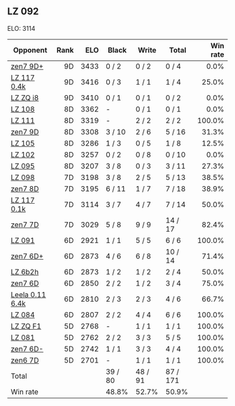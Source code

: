 ## LZ 092 ##

ELO: 3114

Opponent | Rank | ELO | Black | Write | Total | Win rate
---------|-----:|----:|-------|-------|-------|-------:
[zen7 9D+](zen7%209D+.md) | 9D | 3433 | 0 / 2 | 0 / 2 | 0 / 4 | 0.0%
[LZ 117 0.4k](LZ%20117%200.4k.md) | 9D | 3416 | 0 / 3 | 1 / 1 | 1 / 4 | 25.0%
[LZ ZQ i8](LZ%20ZQ%20i8.md) | 9D | 3410 | 0 / 1 | 0 / 1 | 0 / 2 | 0.0%
[LZ 108](LZ%20108.md) | 8D | 3362 | - | 0 / 1 | 0 / 1 | 0.0%
[LZ 111](LZ%20111.md) | 8D | 3319 | - | 2 / 2 | 2 / 2 | 100.0%
[zen7 9D](zen7%209D.md) | 8D | 3308 | 3 / 10 | 2 / 6 | 5 / 16 | 31.3%
[LZ 105](LZ%20105.md) | 8D | 3286 | 1 / 3 | 0 / 5 | 1 / 8 | 12.5%
[LZ 102](LZ%20102.md) | 8D | 3257 | 0 / 2 | 0 / 8 | 0 / 10 | 0.0%
[LZ 095](LZ%20095.md) | 8D | 3207 | 3 / 8 | 0 / 3 | 3 / 11 | 27.3%
[LZ 098](LZ%20098.md) | 7D | 3198 | 3 / 8 | 2 / 5 | 5 / 13 | 38.5%
[zen7 8D](zen7%208D.md) | 7D | 3195 | 6 / 11 | 1 / 7 | 7 / 18 | 38.9%
[LZ 117 0.1k](LZ%20117%200.1k.md) | 7D | 3114 | 3 / 7 | 4 / 7 | 7 / 14 | 50.0%
[zen7 7D](zen7%207D.md) | 7D | 3029 | 5 / 8 | 9 / 9 | 14 / 17 | 82.4%
[LZ 091](LZ%20091.md) | 6D | 2921 | 1 / 1 | 5 / 5 | 6 / 6 | 100.0%
[zen7 6D+](zen7%206D+.md) | 6D | 2873 | 4 / 6 | 6 / 8 | 10 / 14 | 71.4%
[LZ 6b2h](LZ%206b2h.md) | 6D | 2873 | 1 / 2 | 1 / 2 | 2 / 4 | 50.0%
[zen7 6D](zen7%206D.md) | 6D | 2850 | 2 / 2 | 1 / 2 | 3 / 4 | 75.0%
[Leela 0.11 6.4k](Leela%200.11%206.4k.md) | 6D | 2810 | 2 / 3 | 2 / 3 | 4 / 6 | 66.7%
[LZ 084](LZ%20084.md) | 6D | 2807 | 2 / 2 | 4 / 4 | 6 / 6 | 100.0%
[LZ ZQ F1](LZ%20ZQ%20F1.md) | 5D | 2768 | - | 1 / 1 | 1 / 1 | 100.0%
[LZ 081](LZ%20081.md) | 5D | 2762 | 2 / 2 | 3 / 3 | 5 / 5 | 100.0%
[zen7 6D-](zen7%206D-.md) | 5D | 2742 | 1 / 1 | 3 / 3 | 4 / 4 | 100.0%
[zen6 7D](zen6%207D.md) | 5D | 2701 | - | 1 / 1 | 1 / 1 | 100.0%
Total | | | 39 / 80 | 48 / 91 | 87 / 171 | 
Win rate| | | 48.8% | 52.7% | 50.9% | 
